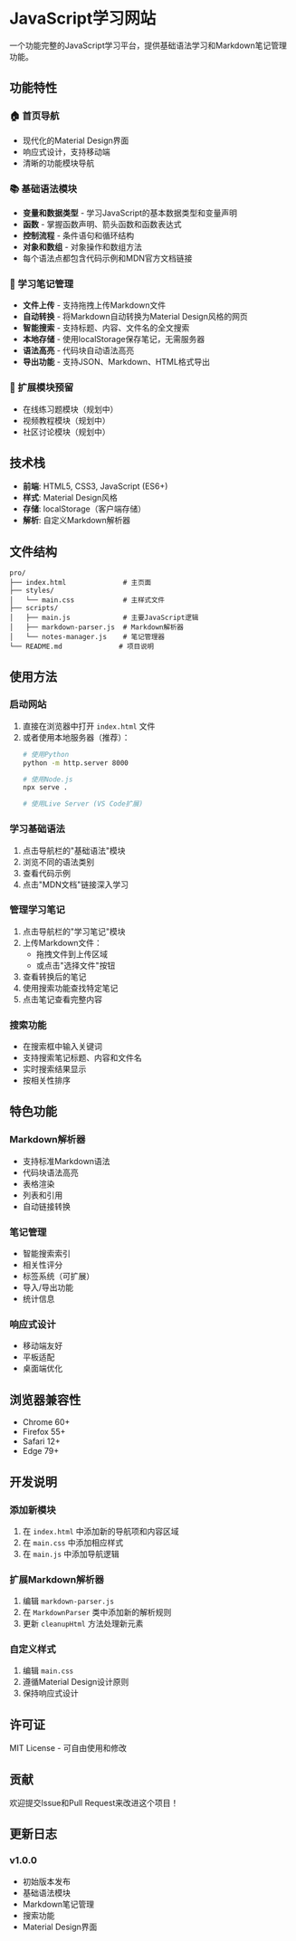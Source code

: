 # JavaScript学习网站

一个功能完整的JavaScript学习平台，提供基础语法学习和Markdown笔记管理功能。

## 功能特性

### 🏠 首页导航
- 现代化的Material Design界面
- 响应式设计，支持移动端
- 清晰的功能模块导航

### 📚 基础语法模块
- **变量和数据类型** - 学习JavaScript的基本数据类型和变量声明
- **函数** - 掌握函数声明、箭头函数和函数表达式
- **控制流程** - 条件语句和循环结构
- **对象和数组** - 对象操作和数组方法
- 每个语法点都包含代码示例和MDN官方文档链接

### 📝 学习笔记管理
- **文件上传** - 支持拖拽上传Markdown文件
- **自动转换** - 将Markdown自动转换为Material Design风格的网页
- **智能搜索** - 支持标题、内容、文件名的全文搜索
- **本地存储** - 使用localStorage保存笔记，无需服务器
- **语法高亮** - 代码块自动语法高亮
- **导出功能** - 支持JSON、Markdown、HTML格式导出

### 🔮 扩展模块预留
- 在线练习题模块（规划中）
- 视频教程模块（规划中）
- 社区讨论模块（规划中）

## 技术栈

- **前端**: HTML5, CSS3, JavaScript (ES6+)
- **样式**: Material Design风格
- **存储**: localStorage（客户端存储）
- **解析**: 自定义Markdown解析器

## 文件结构

```
pro/
├── index.html              # 主页面
├── styles/
│   └── main.css            # 主样式文件
├── scripts/
│   ├── main.js             # 主要JavaScript逻辑
│   ├── markdown-parser.js  # Markdown解析器
│   └── notes-manager.js    # 笔记管理器
└── README.md              # 项目说明
```

## 使用方法

### 启动网站
1. 直接在浏览器中打开 `index.html` 文件
2. 或者使用本地服务器（推荐）：
   ```bash
   # 使用Python
   python -m http.server 8000
   
   # 使用Node.js
   npx serve .
   
   # 使用Live Server (VS Code扩展)
   ```

### 学习基础语法
1. 点击导航栏的"基础语法"模块
2. 浏览不同的语法类别
3. 查看代码示例
4. 点击"MDN文档"链接深入学习

### 管理学习笔记
1. 点击导航栏的"学习笔记"模块
2. 上传Markdown文件：
   - 拖拽文件到上传区域
   - 或点击"选择文件"按钮
3. 查看转换后的笔记
4. 使用搜索功能查找特定笔记
5. 点击笔记查看完整内容

### 搜索功能
- 在搜索框中输入关键词
- 支持搜索笔记标题、内容和文件名
- 实时搜索结果显示
- 按相关性排序

## 特色功能

### Markdown解析器
- 支持标准Markdown语法
- 代码块语法高亮
- 表格渲染
- 列表和引用
- 自动链接转换

### 笔记管理
- 智能搜索索引
- 相关性评分
- 标签系统（可扩展）
- 导入/导出功能
- 统计信息

### 响应式设计
- 移动端友好
- 平板适配
- 桌面端优化

## 浏览器兼容性

- Chrome 60+
- Firefox 55+
- Safari 12+
- Edge 79+

## 开发说明

### 添加新模块
1. 在 `index.html` 中添加新的导航项和内容区域
2. 在 `main.css` 中添加相应样式
3. 在 `main.js` 中添加导航逻辑

### 扩展Markdown解析器
1. 编辑 `markdown-parser.js`
2. 在 `MarkdownParser` 类中添加新的解析规则
3. 更新 `cleanupHtml` 方法处理新元素

### 自定义样式
1. 编辑 `main.css`
2. 遵循Material Design设计原则
3. 保持响应式设计

## 许可证

MIT License - 可自由使用和修改

## 贡献

欢迎提交Issue和Pull Request来改进这个项目！

## 更新日志

### v1.0.0
- 初始版本发布
- 基础语法模块
- Markdown笔记管理
- 搜索功能
- Material Design界面